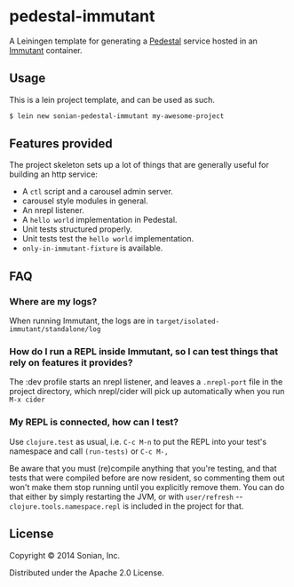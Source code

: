 # pedestal-immutant

A Leiningen template for generating a
[Pedestal](https://github.com/pedestal/pedestal) service hosted in an
[Immutant](http://immutant.org/) container.

## Usage

This is a lein project template, and can be used as such.

```sh
$ lein new sonian-pedestal-immutant my-awesome-project
```

## Features provided

The project skeleton sets up a lot of things that are generally useful
for building an http service:

- A `ctl` script and a carousel admin server.
- carousel style modules in general.
- An nrepl listener.
- A `hello world` implementation in Pedestal.
- Unit tests structured properly.
- Unit tests test the `hello world` implementation.
- `only-in-immutant-fixture` is available.

## FAQ

### Where are my logs?

When running Immutant, the logs are in `target/isolated-immutant/standalone/log`

### How do I run a REPL inside Immutant, so I can test things that rely on features it provides?

The :dev profile starts an nrepl listener, and leaves a `.nrepl-port` file in the project directory, which nrepl/cider will pick up automatically when you run `M-x cider`

### My REPL is connected, how can I test?

Use `clojure.test` as usual, i.e. `C-c M-n` to put the REPL into your test's namespace and call `(run-tests)` or `C-c M-,`

Be aware that you must (re)compile anything that you're testing, and that tests that were compiled before are now resident, so commenting them out won't make them stop running until you explicitly remove them. You can do that either by simply restarting the JVM, or with `user/refresh` -- `clojure.tools.namespace.repl` is included in the project for that.

## License

Copyright © 2014 Sonian, Inc.

Distributed under the Apache 2.0 License.
